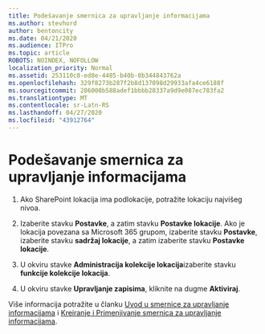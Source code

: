 ```yaml
---
title: Podešavanje smernica za upravljanje informacijama
ms.author: stevhord
author: bentoncity
ms.date: 04/21/2020
ms.audience: ITPro
ms.topic: article
ROBOTS: NOINDEX, NOFOLLOW
localization_priority: Normal
ms.assetid: 253110c8-ed8e-4485-b40b-0b344843762a
ms.openlocfilehash: 329f8273b287f2b8d137098d29933afa4ce6188f
ms.sourcegitcommit: 286000b588adef1bbbb28337a9d9e087ec783fa2
ms.translationtype: MT
ms.contentlocale: sr-Latn-RS
ms.lasthandoff: 04/27/2020
ms.locfileid: "43912764"
---
```

# <a name="set-up-information-management-policies"></a>Podešavanje smernica za upravljanje informacijama

1. Ako SharePoint lokacija ima podlokacije, potražite lokaciju najvišeg nivoa.
    
2. Izaberite stavku **Postavke**, a zatim stavku **Postavke lokacije**. Ako je lokacija povezana sa Microsoft 365 grupom, izaberite stavku **Postavke**, izaberite stavku **sadržaj lokacije**, a zatim izaberite stavku **Postavke lokacije**.
    
3. U okviru stavke **Administracija kolekcije lokacija**izaberite stavku **funkcije kolekcije lokacija**.
    
4. U okviru stavke **Upravljanje zapisima**, kliknite na dugme **Aktiviraj**.
    
Više informacija potražite u članku [Uvod u smernice za upravljanje informacijama](https://go.microsoft.com/fwlink/?linkid=404239) i [Kreiranje i Primenjivanje smernica za upravljanje informacijama](https://go.microsoft.com/fwlink/?linkid=2003916).
  

